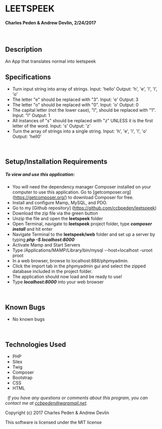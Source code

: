 # **LEETSPEEK**
#### Charles Peden & Andrew Devlin, 2/24/2017

&nbsp;
## Description
An App that translates normal into leetspeek

## Specifications

* Turn input string into array of strings. Input: 'hello' Output: 'h', 'e', 'l', 'l', 'o'
* The letter "e" should be replaced with "3". Input: 'e' Output: 3
* The letter "o" should be replaced with "0". Input: 'o' Output: 0
* The capital letter (not the lower case), "I", should be replaced with "1". Input: "I" Output: 1
* All instances of "s" should be replaced with "z" UNLESS it is the first letter of the word. Input: 's' Output: 'z'
* Turn the array of strings into a single string. Input: 'h', 'e', 'l', 'l', 'o' Output: 'hell0'



&nbsp;
## Setup/Installation Requirements
##### _To view and use this application:_
* You will need the dependency manager Composer installed on your computer to use this application. Go to [getcomposer.org] (https://getcomposer.org/) to download Composer for free.
* Install and configure Mamp, MySQL, and PDO.
* Go to my [Github repository] (https://github.com/ccbpeden/leetspeek)
* Download the zip file via the green button
* Unzip the file and open the **leetspeek** folder
* Open Terminal, navigate to **leetspeek** project folder, type **_composer install_** and hit enter
* Navigate Terminal to the **leetspeek/web** folder and set up a server by typing **_php -S localhost:8000_**
* Activate Mamp and Start Servers
* Type /Applications/MAMP/Library/bin/mysql --host=localhost -uroot proot
* In a web browser, browse to localhost:888/phpmyadmin.
* Click the import tab in the phpmyadmin gui and select the zipped database included in the project folder.
* The application should now load and be ready to use!
* Type **_localhost:8000_** into your web browser

&nbsp;
## Known Bugs
* No known bugs

&nbsp;
## Technologies Used
* PHP
* Silex
* Twig
* Composer
* Bootstrap
* CSS
* HTML

&nbsp;
_If you have any questions or comments about this program, you can contact me at [ccbpeden@warpmail.net](mailto:ccbpeden@warpmail.net)._

Copyright (c) 2017 Charles Peden & Andrew Devlin

This software is licensed under the MIT license
